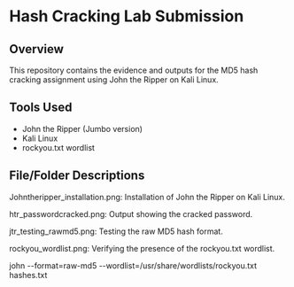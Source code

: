 # Hash Cracking Lab Submission

## Overview
This repository contains the evidence and outputs for the MD5 hash cracking assignment using John the Ripper on Kali Linux.

## Tools Used
- John the Ripper (Jumbo version)
- Kali Linux
- rockyou.txt wordlist

## File/Folder Descriptions

Johntheripper_installation.png: Installation of John the Ripper on Kali Linux.

htr_passwordcracked.png: Output showing the cracked password.

jtr_testing_rawmd5.png: Testing the raw MD5 hash format.

rockyou_wordlist.png: Verifying the presence of the rockyou.txt wordlist.




   john --format=raw-md5 --wordlist=/usr/share/wordlists/rockyou.txt hashes.txt
